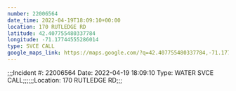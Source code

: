 ```yaml
---
number: 22006564
date_time: 2022-04-19T18:09:10+00:00
location: 170 RUTLEDGE RD
latitude: 42.407755480337784
longitude: -71.17744555286014
type: SVCE CALL
google_maps_link: https://maps.google.com/?q=42.407755480337784,-71.17744555286014
---
```


;;;Incident #: 22006564  Date: 2022-04-19 18:09:10   Type: WATER SVCE CALL;;;;;;Location: 170 RUTLEDGE RD;;;
